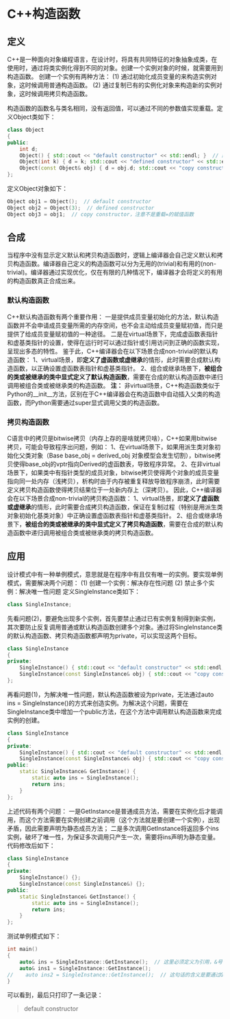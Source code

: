 # C++构造函数

## 定义
C++是一种面向对象编程语言，在设计时，将具有共同特征的对象抽象成类，在使用时，通过将类实例化得到不同的对象。创建一个实例对象的时候，就需要用到构造函数。
创建一个实例有两种方法：
(1) 通过初始化成员变量的来构造实例对象，这时候调用普通构造函数。
(2) 通过复制已有的实例化对象来构造新的实例对象，这时候调用拷贝构造函数。

构造函数的函数名与类名相同，没有返回值，可以通过不同的参数值实现重载。定义Object类如下：
```C++
class Object
{
public:
    int d;
    Object() { std::cout << "default constructor" << std::endl; }  // 默认构造函数，调用时可不提供参数的构造函数，即Object obj
    Object(int k) { d = k; std::cout << "defined constructor" << std::endl; }  // 普通构造函数
    Object(const Object& obj) { d = obj.d; std::cout << "copy constructor" << std::endl; }  // 拷贝构造函数，定义时需要以当前类对象的const引用作为入参，即const Object& obj
};
```
定义Object对象如下：
```C++
Object obj1 = Object();  // default constructor
Object obj2 = Object(3);  // defined constructor
Object obj3 = obj1;  // copy constructor，注意不是重载=的赋值函数
```

## 合成
当程序中没有显示定义默认和拷贝构造函数时，逻辑上编译器会自己定义默认和拷贝构造函数。编译器自己定义的构造函数可以分为无用的(trivial)和有用的(non-trivial)。编译器通过实现优化，仅在有限的几种情况下，编译器才会将定义的有用的构造函数真正合成出来。

### 默认构造函数
C++默认构造函数有两个重要作用：
一是提供成员变量初始化的方法，默认构造函数并不会申请成员变量所需的内存空间，也不会主动给成员变量赋初值，而只是提供了给成员变量赋初值的一种途径。
二是在virtual场景下，完成虚函数表指针和虚基类指针的设置，使得在运行时可以通过指针或引用访问到正确的函数实现，呈现出多态的特性。
鉴于此，C++编译器会在以下场景合成non-trivial的默认构造函数：
1、virtual场景，即**定义了虚函数或虚继承**的情形，此时需要合成默认构造函数，以正确设置虚函数表指针和虚基类指针。
2、组合或继承场景下，**被组合的类或被继承的类中显式定义了默认构造函数**，需要在合成的默认构造函数中递归调用被组合类或被继承类的构造函数。
**注：**
非virtual场景，C++构造函数类似于Python的__init__方法，区别在于C++编译器会在构造函数中自动插入父类的构造函数，而Python需要通过super显式调用父类的构造函数。

### 拷贝构造函数
C语言中的拷贝是bitwise拷贝（内存上存的是啥就拷贝啥），C++如果用bitwise拷贝，可能会导致程序出问题，例如：
1、在virtual场景下，如果用派生类对象初始化父类对象（Base base_obj = derived_obj 对象模型会发生切割），bitwise拷贝使得base_obj的vptr指向Derived的虚函数表，导致程序异常。
2、在非virtual场景下，如果类中有指针类型的成员对象，bitwise拷贝使得两个对象的成员变量指向同一处内存（浅拷贝），析构时由于内存被重复释放导致程序崩溃，此时需要定义拷贝构造函数使得拷贝结果位于一处新内存上（深拷贝）。
因此，C++编译器会在以下场景合成non-trivial的拷贝构造函数：
1、virtual场景，即**定义了虚函数或虚继承**的情形，此时需要合成拷贝构造函数，保证在复制过程（特别是用派生类对象初始化基类对象）中正确设置虚函数表指针和虚基类指针。
2、组合或继承场景下，**被组合的类或被继承的类中显式定义了拷贝构造函数**，需要在合成的默认构造函数中递归调用被组合类或被继承类的拷贝构造函数。

## 应用
设计模式中有一种单例模式，意思就是在程序中有且仅有唯一的实例。要实现单例模式，需要解决两个问题：
(1) 创建一个实例：解决存在性问题
(2) 禁止多个实例：解决唯一性问题
定义SingleInstance类如下：
```C++
class SingleInstance;
```
先看问题(2)，要避免出现多个实例，首先要禁止通过已有实例复制得到新实例，其次要防止反复调用普通或默认构造函数创建多个对象。通过将SingleInstance类的默认构造函数、拷贝构造函数都声明为private，可以实现这两个目标。
```C++
class SingleInstance
{
private:
    SingleInstance() { std::cout << "default constructor" << std::endl; };
    SingleInstance(const SingleInstance& obj) { std::cout << "copy constructor" << std::endl; };
};
```
再看问题(1)，为解决唯一性问题，默认构造函数被设为private，无法通过auto ins = SingleInstance()的方式来创造实例。为解决这个问题，需要在SingleInstance类中增加一个public方法，在这个方法中调用默认构造函数来完成实例的创建。
```C++
class SingleInstance
{
private:
    SingleInstance() { std::cout << "default constructor" << std::endl; };
    SingleInstance(const SingleInstance& obj) { std::cout << "copy constructor" << std::endl; };
public:
    static SingleInstance& GetInstance() {
        static auto ins = SingleInstance();
        return ins;
    }
};
```
上述代码有两个问题：
一是GetInstance是普通成员方法，需要在实例化后才能调用，而这个方法需要在实例创建之前调用（这个方法就是要创建一个实例），出现矛盾，因此需要声明为静态成员方法；
二是多次调用GetInstance将返回多个ins实例，破坏了唯一性，为保证多次调用只产生一次，需要将ins声明为静态变量。
代码修改后如下：
```C++
class SingleInstance
{
private:
    SingleInstance() {};
    SingleInstance(const SingleInstance&) {};
public:
    static SingleInstance& GetInstance() {
        static auto ins = SingleInstance();
        return ins;
    }
};
```
测试单例模式如下：
```C++
int main()
{
    auto& ins = SingleInstance::GetInstance();  // 这里必须定义为引用，&号不能去掉，否则会报错
    auto& ins1 = SingleInstance::GetInstance();
//    auto ins2 = SingleInstance::GetInstance();  // 这句话的含义是要通过GetInstance()得到实例ins_tmp，然后调用拷贝构造函数创建ins，因此会报错
}
```
可以看到，最后只打印了一条记录：
> default constructor
